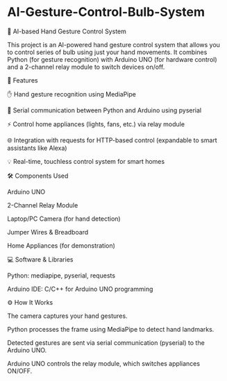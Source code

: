 # AI-Gesture-Control-Bulb-System

🤖 AI-based Hand Gesture Control System

This project is an AI-powered hand gesture control system that allows you to control series of bulb using just your hand movements. It combines Python (for gesture recognition) with Arduino UNO (for hardware control) and a 2-channel relay module to switch devices on/off.

📌 Features

✋ Hand gesture recognition using MediaPipe

🔗 Serial communication between Python and Arduino using pyserial

⚡ Control home appliances (lights, fans, etc.) via relay module

🌐 Integration with requests for HTTP-based control (expandable to smart assistants like Alexa)

💡 Real-time, touchless control system for smart homes

🛠️ Components Used

Arduino UNO

2-Channel Relay Module

Laptop/PC Camera (for hand detection)

Jumper Wires & Breadboard

Home Appliances (for demonstration)

💻 Software & Libraries

Python: mediapipe, pyserial, requests

Arduino IDE: C/C++ for Arduino UNO programming

⚙️ How It Works

The camera captures your hand gestures.

Python processes the frame using MediaPipe to detect hand landmarks.

Detected gestures are sent via serial communication (pyserial) to the Arduino UNO.

Arduino UNO controls the relay module, which switches appliances ON/OFF.
